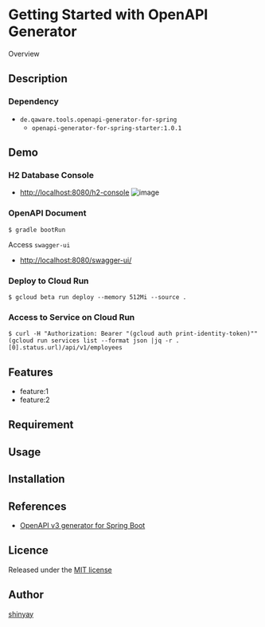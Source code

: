 # Getting Started with OpenAPI Generator

Overview

## Description
### Dependency
- `de.qaware.tools.openapi-generator-for-spring`
  - `openapi-generator-for-spring-starter:1.0.1`

## Demo
### H2 Database Console
- [http://localhost:8080/h2-console](http://localhost:8080/h2-console)
![image](https://user-images.githubusercontent.com/3072734/107363278-41608400-6b1d-11eb-99d9-c280bf512f6f.png)

### OpenAPI Document
```shell script
$ gradle bootRun
```
Access `swagger-ui`
- [http://localhost:8080/swagger-ui/](http://localhost:8080/swagger-ui/)

### Deploy to Cloud Run
```shell script
$ gcloud beta run deploy --memory 512Mi --source .
```

### Access to Service on Cloud Run
```shell script
$ curl -H "Authorization: Bearer "(gcloud auth print-identity-token)"" (gcloud run services list --format json |jq -r .[0].status.url)/api/v1/employees
```

## Features

- feature:1
- feature:2

## Requirement

## Usage

## Installation

## References
- [OpenAPI v3 generator for Spring Boot](https://github.com/qaware/openapi-generator-for-spring)

## Licence

Released under the [MIT license](https://gist.githubusercontent.com/shinyay/56e54ee4c0e22db8211e05e70a63247e/raw/34c6fdd50d54aa8e23560c296424aeb61599aa71/LICENSE)

## Author

[shinyay](https://github.com/shinyay)
